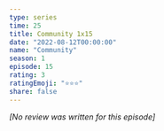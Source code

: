 ```yaml
---
type: series
time: 25
title: Community 1x15
date: "2022-08-12T00:00:00"
name: "Community"
season: 1
episode: 15
rating: 3
ratingEmoji: "⭐️⭐️⭐️"
share: false
---
```


*[No review was written for this episode]*